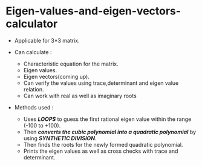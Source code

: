 # Eigen-values-and-eigen-vectors-calculator

- Applicable for 3*3 matrix.

- Can calculate :

  - Characteristic equation for the matrix.
  - Eigen values.
  - Eigen vectors(coming up).
  - Can verify the values using trace,determinant and eigen value relation.
  - Can work with real as well as imaginary roots 

- Methods used :

  - Uses ***LOOPS*** to guess the first rational eigen value within the range (-100 to +100).
  - Then ***converts the cubic polynomial into a quadratic polynomial*** by using ***SYNTHETIC DIVISION***.
  - Then finds the roots for the newly formed quadratic polynomial.
  - Prints the eigen values as well as cross checks with trace and determinant.
